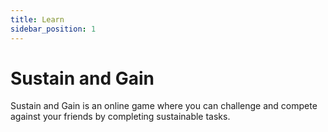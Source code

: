 ```yaml
---
title: Learn
sidebar_position: 1
---
```


# Sustain and Gain

Sustain and Gain is an online game where you can challenge and compete against your friends by completing sustainable tasks.